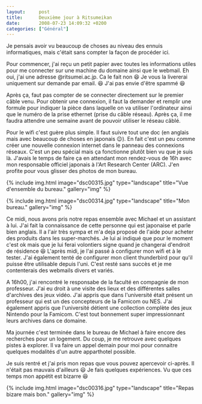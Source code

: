 ```yaml
---
layout:     post
title:      Deuxième jour à Ritsumeikan
date:       2008-07-23 14:09:32 +0200
categories: ["Général"]
---
```


Je pensais avoir vu beaucoup de choses au niveau des ennuis informatiques, mais c'était sans compter la façon de
procéder ici.

<!--more-->

Pour commencer, j'ai reçu un petit papier avec toutes les informations utiles pour me connecter sur une machine du
domaine ainsi que le webmail. Eh oui, j'ai une adresse @ritsumei.ac.jp. Ca le fait non :laughing: Je vous la livererai
uniquement sur demande par email. :laughing: J'ai pas envie d'être spammé :laughing:

Après ça, faut pas compter de se connecter directement sur le premier câble venu. Pour obtenir une connexion, il
faut la demander et remplir une formule pour indiquer la pièce dans laquelle on va utiliser l'ordinateur ainsi que
le numéro de la prise ethernet (prise du câble réseau). Après ça, il me faudra attendre une semaine avant de
pouvoir utiliser le réseau câblé.

Pour le wifi c'est guère plus simple. Il faut suivre tout une doc (en anglais mais avec beaucoup de choses en
japonais :wink:). En fait c'est un peu comme créer une nouvelle connexion internet dans le panneau des connexions
réseaux. C'est un peu spécial mais ça fonctionne plutôt bien vu que je suis là. J'avais le temps de faire ça en
attendant mon rendez-vous de 16h avec mon responsable officiel japonais à l'Art Research Center (ARC). J'en profite
pour vous glisser des photos de mon bureau.

<!-- /assets/images/2008-07-23-deuxieme-jour-a-ritsumeikan/dsc00315.jpg -->
{% include img.html
    image="dsc00315.jpg"
    type="landscape"
    title="Vue d'ensemble du bureau."
    gallery="img"
%}

<!-- /assets/images/2008-07-23-deuxieme-jour-a-ritsumeikan/dsc00314.jpg -->
{% include img.html
    image="dsc00314.jpg"
    type="landscape"
    title="Mon bureau."
    gallery="img"
%}

Ce midi, nous avons pris notre repas ensemble avec Michael et un assistant à lui. J'ai fait la connaissance de
cette personne qui est japonaise et parle bien anglais. Il a l'air très sympa et m'a deja proposé de l'aide pour
acheter des produits dans les super-marchés. Je lui ai indiqué que pour le moment c'est ok mais que je lui ferai
volontiers signe quand je changerai d'endroit de résidence :laughing:
L'après midi, je l'ai passé à configurer mon wifi et à le tester. J'ai également tenté de configurer mon client
thunderbird pour qu'il puisse être utilisable depuis l'uni. C'est resté sans succès et je me contenterais des
webmails divers et variés.

A 16h00, j'ai rencontré le responsabe de la faculté en compagnie de mon professeur. J'ai eu droit à une visite des
lieux et des différentes salles d'archives des jeux vidéo. J'ai appris que dans l'université était présent un
professeur qui est un des concepteurs de la Famicom ou NES. J'ai également appris que l'université détient une
collection complète des jeux Nintendo pour la Famicom. C'est tout bonnement super impressionnant leurs archives
dans ce domaine.

Ma journée c'est terminée dans le bureau de Michael à faire encore des recherches pour un logement. Du coup, je me
retrouve avec quelques pistes à explorer. Il va faire un appel demain pour moi pour connaitre quelques modalités
d'un autre apparthotel possible.

Je suis rentré et j'ai pris mon repas que vous pouvez apercevoir ci-après. Il n'était pas mauvais d'ailleurs :smiley: Je
fais quelques expériences. Vu que ces temps mon appétit est bizarre :laughing:

<!-- /assets/images/2008-07-23-deuxieme-jour-a-ritsumeikan/dsc00316.jpg -->
{% include img.html
    image="dsc00316.jpg"
    type="landscape"
    title="Repas bizare mais bon."
    gallery="img"
%}

